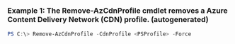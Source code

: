 ### Example 1: The Remove-AzCdnProfile cmdlet removes a Azure Content Delivery Network (CDN) profile. (autogenerated)
```powershell
PS C:\> Remove-AzCdnProfile -CdnProfile <PSProfile> -Force 
```

